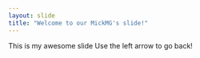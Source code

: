 ```yaml
---
layout: slide
title: "Welcome to our MickMG's slide!"
---
```

This is my awesome slide
Use the left arrow to go back!